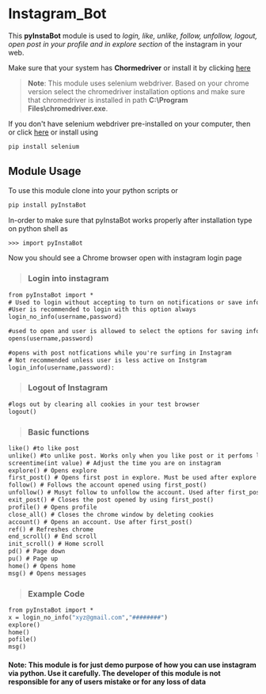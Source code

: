 # Instagram_Bot

This **pyInstaBot** module is used to *login, like, unlike, follow, unfollow, logout, open post in your profile and in explore section* of the instagram in your web.

Make sure that your system has **Chormedriver** or install it by clicking [here](https://chromedriver.chromium.org/downloads)

>__**Note**__: This module uses selenium webdriver. Based on your  chrome version select the chromedriver installation options and make sure that chromedriver is installed in path **C:\Program Files\chromedriver.exe**.

If you don't have selenium webdriver pre-installed on your computer, then or click [here](https://www.selenium.dev/downloads/) or install using

```1
pip install selenium
```

## Module Usage

To use this module clone into your python scripts or

```1
pip install pyInstaBot
```

In-order to make sure that pyInstaBot works properly after installation type on python shell as

```1
>>> import pyInstaBot
```

 Now you should see a Chrome browser open with instagram login page

> ### Login into instagram

 ```1
from pyInstaBot import *
# Used to login without accepting to turn on notifications or save informations
#User is recommended to login with this option always
login_no_info(username,password)
 ```

 ```2
#used to open and user is allowed to select the options for saving info and for notifications
opens(username,password)
 ```

 ```3
#opens with post notfications while you're surfing in Instagram
# Not recommended unless user is less active on Instgram
login_info(username,password):
```

> ### Logout of Instagram

 ```4
#logs out by clearing all cookies in your test browser
logout()
 ```

> ### Basic functions

 ```5
like() #to like post
unlike() #to unlike post. Works only when you like post or it perfoms like function
screentime(int value) # Adjust the time you are on instagram
explore() # Opens explore
first_post() # Opens first post in explore. Must be used after explore
follow() # Follows the account opened using first_post()
unfollow() # Musyt follow to unfollow the account. Used after first_post() and follow() commands
exit_post() # Closes the post opened by using first_post()
profile() # Opens profile
close_all() # Closes the chrome window by deleting cookies
account() # Opens an account. Use after first_post()
ref() # Refreshes chrome
end_scroll() # End scroll
init_scroll() # Home scroll
pd() # Page down
pu() # Page up
home() # Opens home
msg() # Opens messages

 ```

> ### Example Code

```6
from pyInstaBot import *
x = login_no_info("xyz@gmail.com","########")
explore()
home()
pofile()
msg()

```

#### Note: This module is for just demo purpose of how you can use instagram via python. Use it carefully. The developer of this module is not responsible for any of users mistake or for any loss of data
